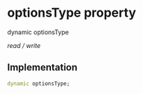 


# optionsType property






dynamic optionsType
  
_read / write_






## Implementation

```dart
dynamic optionsType;


```







